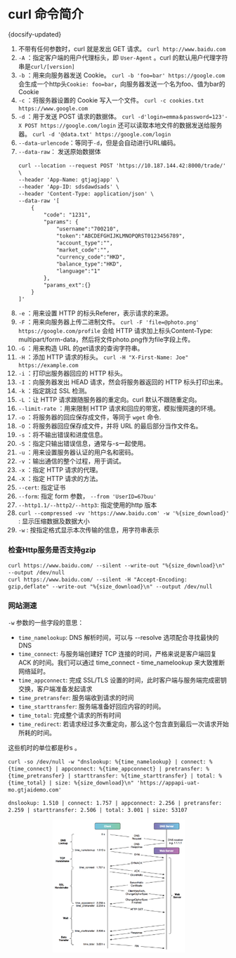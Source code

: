 # curl 命令简介
{docsify-updated}

1. 不带有任何参数时，curl 就是发出 GET 请求。
	`curl http://www.baidu.com`
2. `-A` ：指定客户端的用户代理标头，即 `User-Agent` 。curl 的默认用户代理字符串是`curl/[version]`
3. `-b` ：用来向服务器发送 Cookie。
	`curl -b 'foo=bar' https://google.com`
	会生成一个http头`Cookie: foo=bar`，向服务器发送一个名为foo、值为bar的 Cookie
4. `-c` ：将服务器设置的 Cookie 写入一个文件。
	`curl -c cookies.txt https://www.google.com`
5. `-d` ：用于发送 POST 请求的数据体。
	`curl -d'login=emma＆password=123'-X POST https://google.com/login`
	还可以读取本地文件的数据发送给服务器。
	`curl -d '@data.txt' https://google.com/login`
6. `--data-urlencode`：等同于`-d`，但是会自动进行URL编码。
7. `--data-raw`： 发送原始数据体
	```
	curl --location --request POST 'https://10.187.144.42:8000/trade/' \
	--header 'App-Name: gtjagjapp' \
	--header 'App-ID: sdsdawdsads' \
	--header 'Content-Type: application/json' \
	--data-raw '[
		{
			"code": "1231",
			"params": {
				"username":"700210",
				"token":"ABCDEFGHIJKLMNOPQRST0123456789",
				"account_type":"",
				"market_code":"",
				"currency_code":"HKD",
				"balance_type":"HKD",
				"language":"1"
			},
			"params_ext":{}
		}
	]'
	```
8. `-e` ：用来设置 HTTP 的标头Referer，表示请求的来源。
9.  `-F` ：用来向服务器上传二进制文件。
	`curl -F 'file=@photo.png' https://google.com/profile`
	会给 HTTP 请求加上标头Content-Type: multipart/form-data，然后将文件photo.png作为file字段上传。
10. `-G` ：用来构造 URL 的get请求的查询字符串。
11. `-H` ：添加 HTTP 请求的标头。  `curl -H "X-First-Name: Joe" https://example.com`
12. `-i` ：打印出服务器回应的 HTTP 标头。
13. `-I` ：向服务器发出 HEAD 请求，然会将服务器返回的 HTTP 标头打印出来。
14. `-k` ：指定跳过 SSL 检测。
15. `-L` ：让 HTTP 请求跟随服务器的重定向。curl 默认不跟随重定向。
16. `--limit-rate` ：用来限制 HTTP 请求和回应的带宽，模拟慢网速的环境。
17. `-o` ：将服务器的回应保存成文件，等同于 `wget` 命令.
18. `-O` ：将服务器回应保存成文件，并将 URL 的最后部分当作文件名。
19. `-s` ：将不输出错误和进度信息。
20. `-S` ：指定只输出错误信息，通常与-s一起使用。
21. `-u` ：用来设置服务器认证的用户名和密码。
22. `-v` ：输出通信的整个过程，用于调试。
23. `-x` ：指定 HTTP 请求的代理。
24. `-X` ：指定 HTTP 请求的方法。
25. `--cert`: 指定证书
26. `--form`: 指定 form 参数， `--from 'UserID=67buu'`
27. `--http1.1/--http2/--http3`: 指定使用的http 版本 
28. `curl --compressed -vv 'https://www.baidu.com' -w '%{size_download}'` : 显示压缩数据及数据大小
29. `-w` : 按指定格式显示本次传输的信息，用字符串表示

### 检查Http服务是否支持gzip
```
curl https://www.baidu.com/ --silent --write-out "%{size_download}\n" --output /dev/null
curl https://www.baidu.com/ --silent -H "Accept-Encoding: gzip,deflate" --write-out "%{size_download}\n" --output /dev/null
```

### 网站测速
`-w` 参数的一些字段的意思：
+ `time_namelookup`: DNS 解析时间，可以与 --resolve 选项配合寻找最快的DNS
+ `time_connect`: 与服务端创建好 TCP 连接的时间，严格来说是客户端回复 ACK 的时间。我们可以通过 time_connect - time_namelookup 来大致推断网络延时。
+ `time_appconnect`: 完成 SSL/TLS 设置的时间，此时客户端与服务端完成密钥交换，客户端准备发起请求
+ `time_pretransfer`: 服务端收到请求的时间
+ `time_starttransfer`: 服务端准备好回应内容的时间。
+ `time_total`: 完成整个请求的所有时间
+ `time_redirect`: 若请求经过多次重定向，那么这个包含直到最后一次请求开始所耗的时间。

这些机时的单位都是秒s 。

```
curl -so /dev/null -w "dnslookup: %{time_namelookup} | connect: %{time_connect} | appconnect: %{time_appconnect} | pretransfer: %{time_pretransfer} | starttransfer: %{time_starttransfer} | total: %{time_total} | size: %{size_download}\n" 'https://appapi-uat-mo.gtjaidemo.com'
```

```
dnslookup: 1.510 | connect: 1.757 | appconnect: 2.256 | pretransfer: 2.259 | starttransfer: 2.506 | total: 3.001 | size: 53107
```

<center><img src="pics/timingOfHTTPS.png" width="60%"></center>